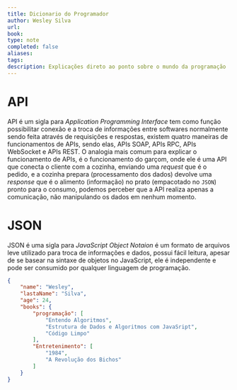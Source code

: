 ```yaml
---
title: Dicionario do Programador
author: Wesley Silva
url:
book:
type: note
completed: false
aliases:
tags: 
description: Explicações direto ao ponto sobre o mundo da programação
---
```

# API
API é um sigla para _Application Programming Interface_ tem como função possibilitar conexão e a troca de informações entre softwares normalmente sendo feita através de requisições e respostas, existem quatro maneiras de funcionamentos de APIs, sendo elas, APIs SOAP, APIs RPC, APIs WebSocket e APIs REST.
O analogia mais comum para explicar o funcionamento de APIs, é o funcionamento do garçom, onde ele é uma API que conecta o cliente com a cozinha, enviando uma _request_ que é o pedido, e a cozinha prepara (processamento dos dados) devolve uma _response_ que é o alimento (informação) no prato (empacotado no `JSON`) pronto para o consumo, podemos perceber que a API realiza apenas a comunicação, não manipulando os dados em nenhum momento.

# JSON
JSON é uma sigla para _JavaScript Object Notaion_ é um formato de arquivos leve utilizado para troca de informações e dados, possui fácil leitura, apesar de se basear na sintaxe de objetos no JavaScript, ele é independente e pode ser consumido por qualquer linguagem de programação.

```json
{
	"name": "Wesley",
	"lastaName": "Silva",
	"age": 24,
	"books": {
		"programação": [
			"Entendo Algoritmos",
			"Estrutura de Dados e Algoritmos com JavaSript",
			"Código Limpo"
		],
		"Entretenimento": [
			"1984",
			"A Revolução dos Bichos"
		]
	}
}
```